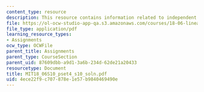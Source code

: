 ```yaml
---
content_type: resource
description: This resource contains information related to independent vectors.
file: https://ol-ocw-studio-app-qa.s3.amazonaws.com/courses/18-06-linear-algebra-spring-2010/4ece22f9c707878e1e57b9840469490e_MIT18_06S10_pset4_s10_soln.pdf
file_type: application/pdf
learning_resource_types:
- Assignments
ocw_type: OCWFile
parent_title: Assignments
parent_type: CourseSection
parent_uid: 87609dbb-a9d1-3a6b-234d-62de21a20433
resourcetype: Document
title: MIT18_06S10_pset4_s10_soln.pdf
uid: 4ece22f9-c707-878e-1e57-b9840469490e
---
```

